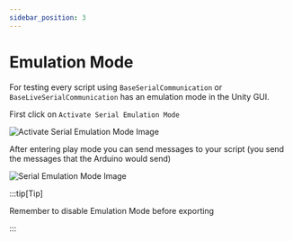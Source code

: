 ```yaml
---
sidebar_position: 3
---
```


# Emulation Mode
For testing every script using `BaseSerialCommunication` or `BaseLiveSerialCommunication` has an emulation mode in the Unity GUI.

First click on `Activate Serial Emulation Mode`

![Activate Serial Emulation Mode Image](/img/activate-serial-emulation-mode.png)

After entering play mode you can send messages to your script (you send the messages that the Arduino would send)

![Serial Emulation Mode Image](/img/serial-emulation-mode.png)

:::tip[Tip]

Remember to disable Emulation Mode before exporting

:::